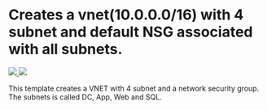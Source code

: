 # Creates a vnet(10.0.0.0/16) with 4 subnet and default NSG associated with all subnets. 

<a href="https://portal.azure.com/#create/Microsoft.Template/uri/https%3A%2F%2Fraw.githubusercontent.com%2Fnaitmare01%2Fazure%2Fmaster%2FTemplates%2FTemplate-networking%2Ftemplate.json" target="_blank">
    <img src="http://azuredeploy.net/deploybutton.png"/>
</a>
<a href="http://armviz.io/#/?load=https://raw.githubusercontent.com/naitmare01/azure/master/Templates/Template-networking/template.json" target="_blank">
    <img src="http://armviz.io/visualizebutton.png"/>
</a>

This template creates a VNET with 4 subnet and a network security group. 
</br>
The subnets is called DC, App, Web and SQL. 
</br>
</br>
